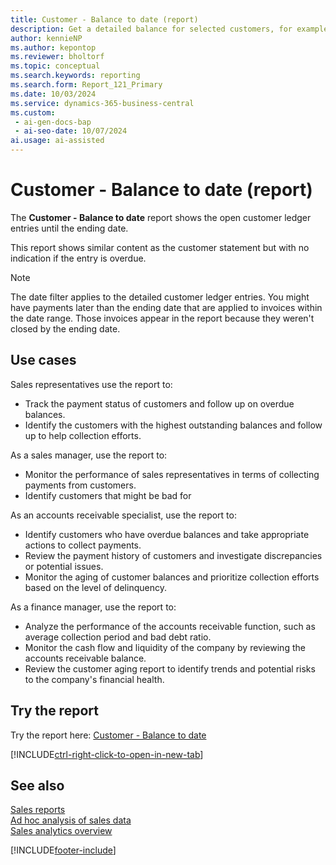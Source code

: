 ```yaml
---
title: Customer - Balance to date (report)
description: Get a detailed balance for selected customers, for example at the close of an accounting period or fiscal year.
author: kennieNP
ms.author: kepontop
ms.reviewer: bholtorf
ms.topic: conceptual
ms.search.keywords: reporting
ms.search.form: Report_121_Primary
ms.date: 10/03/2024
ms.service: dynamics-365-business-central
ms.custom:
 - ai-gen-docs-bap
 - ai-seo-date: 10/07/2024
ai.usage: ai-assisted
---
```


# Customer - Balance to date (report)

The **Customer - Balance to date** report shows the open customer ledger entries until the ending date.

This report shows similar content as the customer statement but with no indication if the entry is overdue.

> [!NOTE]
> The date filter applies to the detailed customer ledger entries. You might have payments later than the ending date that are applied to invoices within the date range. Those invoices appear in the report because they weren't closed by the ending date.

## Use cases

<!-- 
Prompt

Below is a report in an ERP system. Provide 3-4 use cases for different personas working with sales.
Format like this:    
  
As a <persona>, use the report to    
* use case 1  
* use case 2    

Do not capitalize the persona names. 

## Report name
Customer - Balance to date

### What the report shows
The *Customer - Balance to date* report shows the open customer ledger entries until the ending date. 

This report shows similar content as the customer statement but with no indication if the entry is overdue. 

**Note:** The date filter is applied to the detailed customer ledger entries. You might have payments later than the ending date but are applied to invoices within the date range. Those invoices appear in the report because they weren't closed as per the ending date.

### Use cases
Accounting Period Closure: It helps verify that the balance for a customer posting group matches the balance on the corresponding General Ledger (G/L) account at the end of an accounting period or fiscal year.
Manage and review outstanding balances owed by customers, ensuring accurate and up-to-date records.
Analyze your accounts receivable and overall financial health.
Generate customer statements, providing a clear summary of amounts due, which can be shared with customers for payment follow-ups.

add examples as seen from account receivables and finance perspective

Please include your data sources and URLs
-->

Sales representatives use the report to:

* Track the payment status of customers and follow up on overdue balances.
* Identify the customers with the highest outstanding balances and follow up to help collection efforts.

As a sales manager, use the report to:
* Monitor the performance of sales representatives in terms of collecting payments from customers.
* Identify customers that might be bad for 

As an accounts receivable specialist, use the report to:
* Identify customers who have overdue balances and take appropriate actions to collect payments.
* Review the payment history of customers and investigate discrepancies or potential issues.
* Monitor the aging of customer balances and prioritize collection efforts based on the level of delinquency.

As a finance manager, use the report to:
* Analyze the performance of the accounts receivable function, such as average collection period and bad debt ratio.
* Monitor the cash flow and liquidity of the company by reviewing the accounts receivable balance.
* Review the customer aging report to identify trends and potential risks to the company's financial health.

## Try the report

Try the report here: [Customer - Balance to date](https://businesscentral.dynamics.com?report=121)

[!INCLUDE[ctrl-right-click-to-open-in-new-tab](../includes/ctrl-right-click-to-open-in-new-tab.md)]


## See also

[Sales reports](../sales-reports.md)  
[Ad hoc analysis of sales data](../ad-hoc-analysis-sales.md)   
[Sales analytics overview](../sales-analytics-overview.md)   

[!INCLUDE[footer-include](../includes/footer-banner.md)]